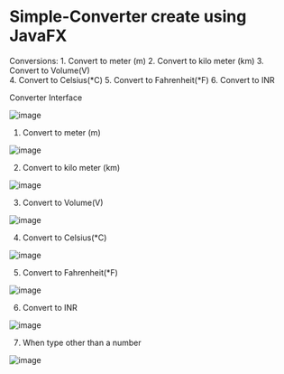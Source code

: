 # Simple-Converter create using JavaFX

Conversions:
     1. Convert to meter (m)
     2. Convert to kilo meter (km)
     3. Convert to Volume(V)	
     4. Convert to Celsius(*C)
     5. Convert to Fahrenheit(*F)
     6. Convert to INR
  
  
  
Converter Interface

![image](https://user-images.githubusercontent.com/73025102/202920077-26bb8ef9-1ae8-41ae-a89f-42deb9e51786.png)


1. Convert to meter (m)

![image](https://user-images.githubusercontent.com/73025102/202920096-b56cece0-03df-41d4-b7b0-fe933881acc3.png)


2. Convert to kilo meter (km)

![image](https://user-images.githubusercontent.com/73025102/202920104-a7aa6abd-bc9c-4df7-bc7a-a8ddaa6ff214.png)


3. Convert to Volume(V)

![image](https://user-images.githubusercontent.com/73025102/202920112-f1186052-56d6-4706-b5ed-813b54e6e955.png)


4. Convert to Celsius(*C)

![image](https://user-images.githubusercontent.com/73025102/202920237-62c260ce-941c-4b86-9be8-d363d7d79103.png)


5. Convert to Fahrenheit(*F)

![image](https://user-images.githubusercontent.com/73025102/202920248-73034dd3-4c3c-4aa5-afff-3da1ada6fb0a.png)


6. Convert to INR

![image](https://user-images.githubusercontent.com/73025102/202920277-3010db91-42fc-4227-a3e1-92738b1367d0.png)


7. When type other than a number

![image](https://user-images.githubusercontent.com/73025102/202920292-490529a9-457f-497f-95b4-21400acf6187.png)

